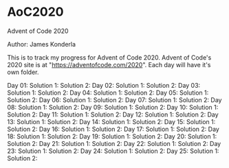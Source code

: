 # AoC2020
Advent of Code 2020

Author: James Konderla

This is to track my progress for Advent of Code 2020. Advent of Code's 2020 site is at "https://adventofcode.com/2020". Each day will have it's own folder.

Day 01:
    Solution 1:
    Solution 2:
Day 02:
    Solution 1:
    Solution 2:
Day 03:
    Solution 1:
    Solution 2:
Day 04:
    Solution 1:
    Solution 2:
Day 05:
    Solution 1:
    Solution 2:
Day 06:
    Solution 1:
    Solution 2:
Day 07:
    Solution 1:
    Solution 2:
Day 08:
    Solution 1:
    Solution 2:
Day 09:
    Solution 1:
    Solution 2:
Day 10:
    Solution 1:
    Solution 2:
Day 11:
    Solution 1:
    Solution 2:
Day 12:
    Solution 1:
    Solution 2:
Day 13:
    Solution 1:
    Solution 2:
Day 14:
    Solution 1:
    Solution 2:
Day 15:
    Solution 1:
    Solution 2:
Day 16:
    Solution 1:
    Solution 2:
Day 17:
    Solution 1:
    Solution 2:
Day 18:
    Solution 1:
    Solution 2:
Day 19:
    Solution 1:
    Solution 2:
Day 20:
    Solution 1:
    Solution 2:
Day 21:
    Solution 1:
    Solution 2:
Day 22:
    Solution 1:
    Solution 2:
Day 23:
    Solution 1:
    Solution 2:
Day 24:
    Solution 1:
    Solution 2:
Day 25:
    Solution 1:
    Solution 2: